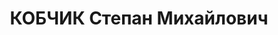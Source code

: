 ---
title: КОБЧИК Степан Михайлович
description: "Род. в 1905, с. Квасниково, русский, обр.: незаконченное среднее, бывший\
  \ член ВКП(б). Проживал: ст. Невинномысская. Зав. учебным комбинатом. \n  Арестован\
  \ 23.08.1937. Приговор: ВМН. Расстрелян"
---